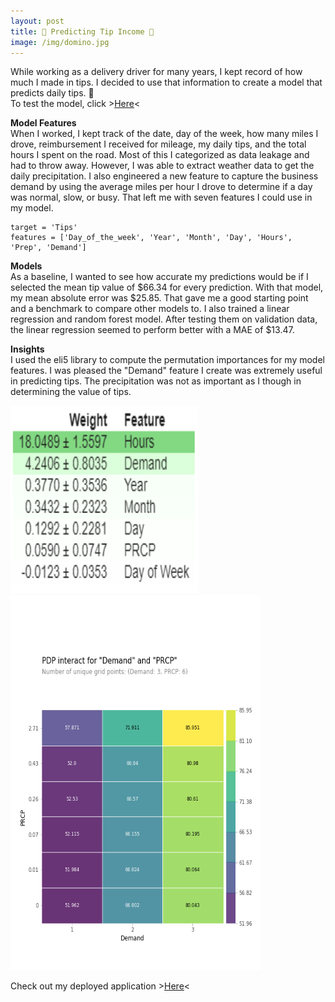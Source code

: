 ```yaml
---
layout: post
title: 🍕 Predicting Tip Income 🍕
image: /img/domino.jpg
---
```

While working as a delivery driver for many years, I kept record of how much I made in tips. 
I decided to use that information to create a model that predicts daily tips. 🤑  
To test the model, click >[Here](https://dominos-tip-prediction.herokuapp.com/)<

**Model Features**  
When I worked, I kept track of the date, day of the week, how many miles I drove, reimbursement I received for mileage, 
my daily tips, and the total hours I spent on the road. Most of this I categorized as data leakage and had to throw away. 
However, I was able to extract weather data to get the daily precipitation. I also engineered a new feature to capture 
the business demand by using the average miles per hour I drove to determine if a day was normal, slow, or busy. That left 
me with seven features I could use in my model.  
```  
target = 'Tips'  
features = ['Day_of_the_week', 'Year', 'Month', 'Day', 'Hours', 'Prep', 'Demand']
```
**Models**  
As a baseline, I wanted to see how accurate my predictions would be if I selected the mean tip value of $66.34 for every 
prediction. With that model, my mean absolute error was $25.85. That gave me a good starting point and a benchmark to compare 
other models to. I also trained a linear regression and random forest model. After testing them on validation data, the linear 
regression seemed to perform better with a MAE of $13.47.

**Insights**  
I used the eli5 library to compute the permutation importances for my model features. I was pleased the "Demand" feature 
I create was extremely useful in predicting tips. The precipitation was not as important as I though in determining the value of tips.

<img src="/img/importances.PNG" height="300" width="300" />  
<img src="/img/demandprcp.png" height="600" width="400" />  

Check out my deployed application >[Here](https://dominos-tip-prediction.herokuapp.com/)<
